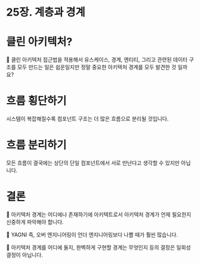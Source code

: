 # 25장. 계층과 경계

# 클린 아키텍처?

🤔  클린 아키텍처 접근법을 적용해서 유스케이스, 경계, 엔티티, 그리고 관련된 데이터 구조를 모두 만드는 일은 쉽운일지만 정말 중요한 아키텍처 경계를 모두 발견한 것 일까요?

# 흐름 횡단하기

시스템이 복잡해질수록 컴포넌트 구조는 더 많은 흐름으로 분리될 것입니다.

# 흐름 분리하기

모든 흐름이 결국에는 상단의 단일 컴포넌트에서 서로 만난다고 생각할 수 있지만 아닙니다.

# 결론

📌  아키텍처 경계는 어디에나 존재하기에 아키텍트로서 아키텍처 경계가 언제 필요한지 신중하게 파악해야 합니다.

📌  YAGNI 즉, 오버 엔지니어링이 언더 엔지니어링보다 나쁠 때가 훨씬 많습니다.

📌  아키텍처 경계를 어디에 둘지, 완벽하게 구현할 경계는 무엇인지 등의 결정은 일회성 결정이 아닙니다.
